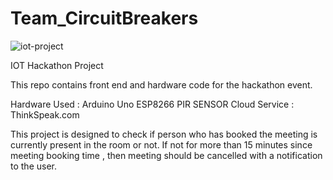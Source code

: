 # Team_CircuitBreakers
![iot-project](https://i.ibb.co/tKq203s/iot-project.png)

IOT Hackathon Project

This repo contains front end and hardware code for the hackathon event.

Hardware Used : Arduino Uno
                ESP8266
                PIR SENSOR
Cloud Service : ThinkSpeak.com

This project is designed to check if person who has booked the meeting  is currently present in the room or not.
If not for more than 15 minutes since meeting booking time , then meeting should be cancelled with a notification to the user.

